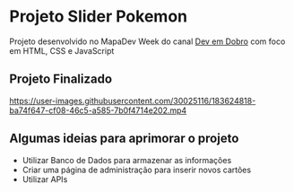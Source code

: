 # Projeto Slider Pokemon

Projeto desenvolvido no MapaDev Week do canal [Dev em Dobro](https://www.youtube.com/c/DevemDobro) com foco em HTML, CSS e JavaScript

## Projeto Finalizado
https://user-images.githubusercontent.com/30025116/183624818-ba74f647-cf08-46c5-a585-7b0f4714e202.mp4

## Algumas ideias para aprimorar o projeto
* Utilizar Banco de Dados para armazenar as informações
* Criar uma página de administração para inserir novos cartões
* Utilizar APIs
